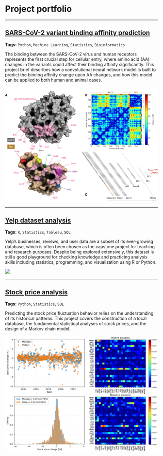 # Project portfolio

---
## [SARS-CoV-2 variant binding affinity prediction](../projects/binding-affinity-prediction)

**Tags:** `Python`, `Machine Learning`, `Statistics`, `Bioinformatics`

The binding between the SARS-CoV-2 virus and human receptors represents the first crucial step for cellular entry, where amino acid (AA) changes in the variants could affect their binding affinity significantly. This project brief describes how a convolutional neural network model is built to predict the binding affinity change upon AA changes, and how this model can be applied to both human and animal cases.

<img src="images/binding-affinity-prediction/toc.png?raw=true"/>

---
## [Yelp dataset analysis](../projects/yelp-dataset.html)

**Tags:** `R`, `Statistics`, `Tableau`, `SQL`

Yelp’s businesses, reviews, and user data are a subset of its ever-growing database, which is often been chosen as the capstone project for teaching and research purposes. Despite being explored extensively, this dataset is still a good playground for checking knowledge and practicing analysis skills including statistics, programming, and visualization using R or Python.

<img src="images/yelp-dataset-toc?raw=true"/>

---

## [Stock price analysis](../projects/stock-price-analysis)

**Tags:** `Python`, `Statistics`, `SQL`

Predicting the stock price fluctuation behavior relies on the understanding of its historical patterns. This project covers the construction of a local database, the fundamental statistical analyses of stock prices, and the design of a Markov chain model.
 
<img src="images/stock-price-analysis/toc.png?raw=true"/>

